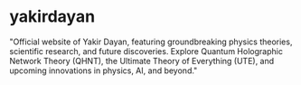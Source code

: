 # yakirdayan
"Official website of Yakir Dayan, featuring groundbreaking physics theories, scientific research, and future discoveries. Explore Quantum Holographic Network Theory (QHNT), the Ultimate Theory of Everything (UTE), and upcoming innovations in physics, AI, and beyond."
